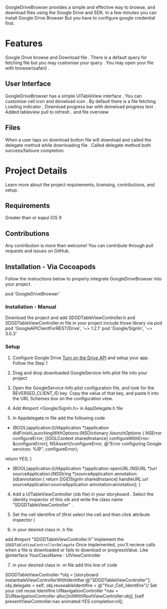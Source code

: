  
 
 
 GoogleDriveBrowser provides a simple and effective way to browse, and download files using the Google Drive  and SDK. In a few minutes you can install Google Drive Browser But you have to configure google credential first.
 
 # Features
 Google Drive browse and Download file . There is a default query for fetching file but you may customise your query . You may open your file with browser(safari) .
 
 ## User Interface
 GoogleDriveBrowser has a simple UITableView interface . You can customise cell icon and donwload icon . By default there is a file fetching Loading indicator , Download progress bar with donwload progress text . Added tableview pull to refresh . and file overview
 
 
 ## Files
 When a user taps on download button file will download and called the delegate method while downloading file . Called delegate method both success/failoure  completion
 
 # Project Details
 Learn more about the project requirements, licensing, contributions, and setup.
 
 ## Requirements
 Greater than or eqaul iOS 9
 
 
 ## Contributions
 Any contribution is more than welcome! You can contribute through pull requests and issues on GitHub.
 
 ## Installation - Via Cocoapods
 Follow the instructions below to properly integrate GoogleDriveBrowser into your project.
 
 pod ‘GoogleDriveBrowser’
 
 
 ### Installation - Manual
 Download the project and add SDGDTableViewController.h and SDGDTableViewController.m file in your project
 include those library via pod
 pod 'GoogleAPIClientForREST/Drive', '~> 1.2.1'
 pod 'Google/SignIn', '~> 3.0.3'
 ### Setup
 
 1. Configure Google Drive [Turn on the Drive API](https://developers.google.com/drive/v3/web/quickstart/ios#step_1_turn_on_the_api_name) and setup your app. Follow the Step 1
 
 2. Drag and drop downloaded GoogleService-Info.plist file into your project
 
 3. Open the GoogleService-Info.plist configuration file, and look for the REVERSED_CLIENT_ID key. Copy the value of that key, and paste it into the URL Schemes box on the configuration view.
 
 4. Add
 #import <Google/SignIn.h> in AppDelegate.h file
 
 5. In Appdelegate.m file add the following code
 
 
 - (BOOL)application:(UIApplication *)application
 didFinishLaunchingWithOptions:(NSDictionary *)launchOptions {
 NSError* configureError;
 [[GGLContext sharedInstance] configureWithError: &configureError];
 NSAssert(!configureError, @"Error configuring Google services: %@", configureError);
 
 return YES;
 }
 
 - (BOOL)application:(UIApplication *)application
 openURL:(NSURL *)url
 sourceApplication:(NSString *)sourceApplication
 annotation:(id)annotation {
 return [[GIDSignIn sharedInstance] handleURL:url
 sourceApplication:sourceApplication
 annotation:annotation];
 }
 
 4. Add a UITableViewController (xib file) in your storyboard . Select the identity inspector of this xib and write the class name "SDGDTableViewController" .
 
 5. Set the cell identifire of (first select the cell and then click attribute inspector )
 
 6. in your desired class in .h file
 
 add #import "SDGDTableViewController.h"
 Implement the `SDGDTableViewControllerDelegate`  Once implemented, you'll recieve calls when a file is downloaded or fails to download or progressValue.
 Like @interface YourClassName : UIViewController <SDGDTableViewControllerDelegate>
 
 
 7. in your desired class in .m file add this line of code
 
 SDGDTableViewController *obj =
 [storyboard instantiateViewControllerWithIdentifier:@"SDGDTableViewController"];
 obj.delegate = self;
 obj.reuseableIdentifire = @"Your_Cell_Identifire"// Set your cell reuse Identifire
 UINavigationController *nav = [[UINavigationController alloc]initWithRootViewController:obj];
 [self presentViewController:nav animated:YES completion:nil];
 

